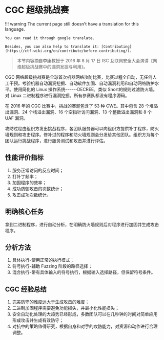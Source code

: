 # CGC 超级挑战赛
!!! warning
    The current page still doesn't have a translation for this language.

    You can read it through google translate.

    Besides, you can also help to translate it: [Contributing](https://ctf-wiki.org/en/contribute/before-contributing/). 



> 本节内容摘自李康教授于 2016 年 8 月 17 日 ISC 互联网安全大会演讲《网络超级挑战赛中的漏洞发掘与利用》。

CGC 网络超级挑战赛是全球首次机器网络攻防比赛，比赛过程全自动，无任何人工干预。考验机器自动漏洞挖掘、自动软件加固、自动漏洞利用和自动网络防护水平。使用简化的 Linux 操作系统------DECREE，类似 Snort的规则过滤防火墙。对 Linux 二进制程序进行漏洞挖掘。所有参赛队都没有程序源码。

在 2016 年的 CGC 比赛中，挑战的赛题包含了 53 种 CWE。其中包含 28 个堆溢出漏洞、24 个栈溢出漏洞、16 个空指针访问漏洞、13 个整数溢出漏洞和 8 个 UAF 漏洞。

攻防过程由组织方发出挑战程序，各团队服务器可以向组织方提供补丁程序，防火墙规则和攻击程序。修补过的程序和防火墙规则会分发给其他团队。组织方为每个团队运行挑战程序，进行服务测试和攻击并进行评估。

## 性能评价指标

1.  服务正常访问的反应时间；
2.  打补丁频率；
3.  加固程序的效率；
4.  成功防御攻击的次数统计；
5.  攻击成功次数统计。

## 明确核心任务

拿到二进制程序，进行自动分析，在明确防火墙规则后对程序进行加固并生成攻击程序。

## 分析方法

1.  具体执行-使用正常的执行模式；
2.  符号执行-辅助 Fuzzing 阶段的路径选择；
3.  混合执行-带有具体输入的符号执行，根据输入选择路径，但保留符号条件。

## CGC 经验总结

1.  完美防守的难度远大于生成攻击的难度；
2.  二进制加固程序需要避免功能损失，并最小化性能损失；
3.  安全自动化处理的大趋势已经形成，多数团队可以在几秒钟的时间对简单应用形成攻击并生成有效防守；
4.  对抗中的策略值得研究，根据自身和对手的攻防能力，对资源和动作进行合理调整。